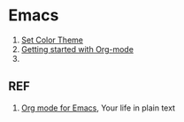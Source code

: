 # Emacs

1. [Set Color Theme](./color-theme.org)
1. [Getting started with Org-mode](./quickstart.org)
1. []()

## REF

1. [Org mode for Emacs](https://orgmode.org/), Your life in plain text